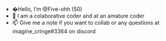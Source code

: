 - �Hello, I’m @Five-ohh (50)
- 👀 I am a colaborative coder and at an amature coder
- 📫 Give me a note if you want to collab or any questions at imagine_cringe#3364 on discord

<!---
Five-ohh/Five-ohh is a ✨ special ✨ repository because its `README.md` (this file) appears on your GitHub profile.
You can click the Preview link to take a look at your changes.
--->
